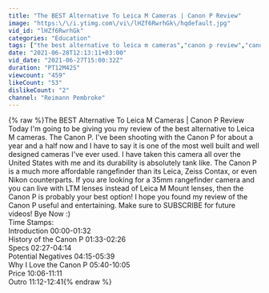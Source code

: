 ```yaml
---
title: "The BEST Alternative To Leica M Cameras | Canon P Review"
image: "https:\/\/i.ytimg.com\/vi\/lHZf6RwrhGk\/hqdefault.jpg"
vid_id: "lHZf6RwrhGk"
categories: "Education"
tags: ["the best alternative to leica m cameras","canon p review","canon p rangefinder review"]
date: "2021-06-28T12:13:11+03:00"
vid_date: "2021-06-27T15:00:32Z"
duration: "PT12M42S"
viewcount: "459"
likeCount: "53"
dislikeCount: "2"
channel: "Reimann Pembroke"
---
```

{% raw %}The BEST Alternative To Leica M Cameras | Canon P Review<br />Today I'm going to be giving you my review of the best alternative to Leica M cameras. The Canon P. I've been shooting with the Canon P for about a year and a half now and I have to say it is one of the most well built and well designed cameras I've ever used. I have taken this camera all over the United States with me and its durability is absolutely tank like. The Canon P is a much more affordable rangefinder than its Leica, Zeiss Contax, or even Nikon counterparts. If you are looking for a 35mm rangefinder camera and you can live with LTM lenses instead of Leica M Mount lenses, then the Canon P is probably your best option! I hope you found my review of the Canon P useful and entertaining. Make sure to SUBSCRIBE for future videos!  Bye Now :)<br />Time Stamps:<br />Introduction 00:00-01:32<br />History of the Canon P 01:33-02:26<br />Specs 02:27-04:14<br />Potential Negatives 04:15-05:39<br />Why I Love the Canon P 05:40-10:05<br />Price 10:06-11:11<br />Outro 11:12-12:41{% endraw %}
